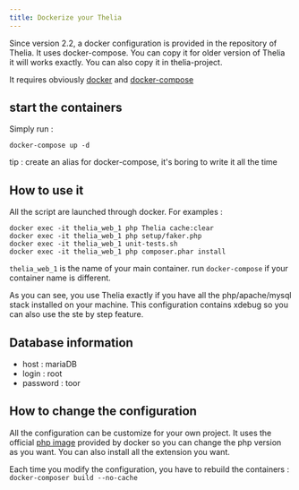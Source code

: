 ```yaml
---
title: Dockerize your Thelia
---
```


Since version 2.2, a docker configuration is provided in the repository of Thelia. It uses docker-compose. You can copy it for older version of Thelia it will works exactly.
You can also copy it in thelia-project.

It requires obviously [docker](https://docker.com/) and [docker-compose](http://docs.docker.com/compose/)

## start the containers

Simply run : 

```
docker-compose up -d
```

tip : create an alias for docker-compose, it's boring to write it all the time

## How to use it

All the script are launched through docker. For examples : 

```
docker exec -it thelia_web_1 php Thelia cache:clear
docker exec -it thelia_web_1 php setup/faker.php
docker exec -it thelia_web_1 unit-tests.sh
docker exec -it thelia_web_1 php composer.phar install
```

```thelia_web_1``` is the name of your main container. run ```docker-compose``` if your container name is different.

As you can see, you use Thelia exactly if you have all the php/apache/mysql stack installed on your machine. This configuration contains xdebug so you can also use the ste by step feature.

## Database information

* host : mariaDB
* login : root
* password : toor


## How to change the configuration

All the configuration can be customize for your own project. It uses the official [php image](https://hub.docker.com/_/php/) provided by docker so you can change the php version as you want.
You can also install all the extension you want.

Each time you modify the configuration, you have to rebuild the containers : ```docker-composer build --no-cache```